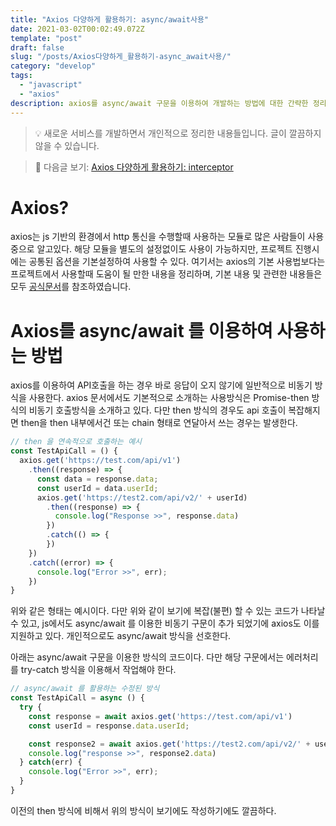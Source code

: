 ```yaml
---
title: "Axios 다양하게 활용하기: async/await사용"
date: 2021-03-02T00:02:49.072Z
template: "post"
draft: false
slug: "/posts/Axios다양하게_활용하기-async_await사용/"
category: "develop"
tags:
  - "javascript"
  - "axios"
description: axios를 async/await 구문을 이용하여 개발하는 방법에 대한 간략한 정리
---
```


> 💡 새로운 서비스를 개발하면서 개인적으로 정리한 내용들입니다. 글이 깔끔하지 않을 수 있습니다.

> 📔 다음글 보기: [Axios 다양하게 활용하기: interceptor](/posts/Axios다양하게_활용하기-interceptor/)

# Axios?

axios는 js 기반의 환경에서 http 통신을 수행할때 사용하는 모듈로 많은 사람들이 사용 중으로 알고있다.
해당 모듈을 별도의 설정없이도 사용이 가능하지만, 프로젝트 진행시에는 공통된 옵션을 기본설정하여 사용할 수 있다.
여기서는 axios의 기본 사용법보다는 프로젝트에서 사용할때 도움이 될 만한 내용을 정리하며, 기본 내용 및 관련한 내용들은 모두 [공식문서](https://github.com/axios/axios)를 참조하였습니다.

# Axios를 async/await 를 이용하여 사용하는 방법

axios를 이용하여 API호출을 하는 경우 바로 응답이 오지 않기에 일반적으로 비동기 방식을 사용한다. axios 문서에서도 기본적으로 소개하는 사용방식은 Promise-then 방식의 비동기 호출방식을 소개하고 있다. 다만 then 방식의 경우도 api 호출이 복잡해지면 then을 then 내부에서건 또는 chain 형태로 연달아서 쓰는 경우는 발생한다.

```jsx
// then 을 연속적으로 호출하는 예시
const TestApiCall = () {
  axios.get('https://test.com/api/v1')
    .then((response) => {
      const data = response.data;
      const userId = data.userId;
      axios.get('https://test2.com/api/v2/' + userId)
        .then((response) => {
          console.log("Response >>", response.data)
        })
        .catch(() => {
        })
    })
    .catch((error) => {
      console.log("Error >>", err);
    })
}
```

위와 같은 형태는 예시이다. 다만 위와 같이 보기에 복잡(불편) 할 수 있는 코드가 나타날 수 있고, js에서도 async/await 를 이용한 비동기 구문이 추가 되었기에 axios도 이를 지원하고 있다. 개인적으로도 async/await 방식을 선호한다.

아래는 async/await 구문을 이용한 방식의 코드이다. 다만 해당 구문에서는 에러처리를 try-catch 방식을 이용해서 작업해야 한다.

```jsx
// async/await 를 활용하는 수정된 방식
const TestApiCall = async () {
  try {
    const response = await axios.get('https://test.com/api/v1')
    const userId = response.data.userId;

    const response2 = await axios.get('https://test2.com/api/v2/' + userId);
    console.log("response >>", response2.data)
  } catch(err) {
    console.log("Error >>", err);
  }
}
```

이전의 then 방식에 비해서 위의 방식이 보기에도 작성하기에도 깔끔하다.
